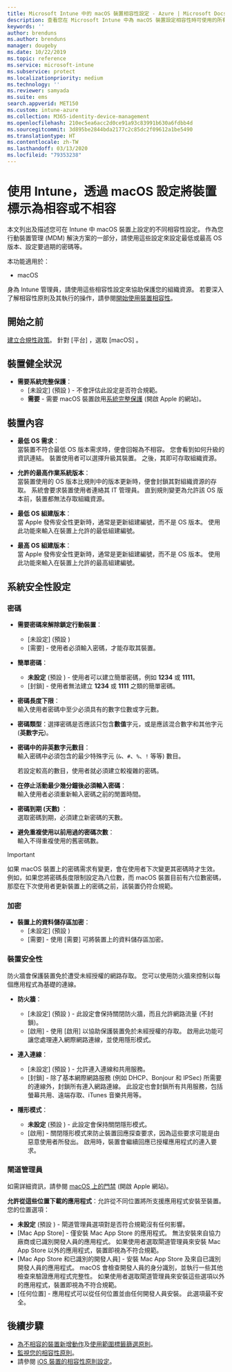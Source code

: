 ```yaml
---
title: Microsoft Intune 中的 macOS 裝置相容性設定 - Azure | Microsoft Docs
description: 查看您在 Microsoft Intune 中為 macOS 裝置設定相容性時可使用的所有設定清單。 要求 Apple 的系統完整保護、設定密碼限制、要求防火牆、允許門禁等。
keywords: ''
author: brenduns
ms.author: brenduns
manager: dougeby
ms.date: 10/22/2019
ms.topic: reference
ms.service: microsoft-intune
ms.subservice: protect
ms.localizationpriority: medium
ms.technology: ''
ms.reviewer: samyada
ms.suite: ems
search.appverid: MET150
ms.custom: intune-azure
ms.collection: M365-identity-device-management
ms.openlocfilehash: 210ec5ea6acc2d0ce91a93c83991b630a6fdbb4d
ms.sourcegitcommit: 3d895be2844bda2177c2c85dc2f09612a1be5490
ms.translationtype: HT
ms.contentlocale: zh-TW
ms.lasthandoff: 03/13/2020
ms.locfileid: "79353238"
---
```

# <a name="macos-settings-to-mark-devices-as-compliant-or-not-compliant-using-intune"></a>使用 Intune，透過 macOS 設定將裝置標示為相容或不相容

本文列出及描述您可在 Intune 中 macOS 裝置上設定的不同相容性設定。 作為您行動裝置管理 (MDM) 解決方案的一部分，請使用這些設定來設定最低或最高 OS 版本、設定要過期的密碼等。

本功能適用於：

- macOS

身為 Intune 管理員，請使用這些相容性設定來協助保護您的組織資源。 若要深入了解相容性原則及其執行的操作，請參閱[開始使用裝置相容性](device-compliance-get-started.md)。

## <a name="before-you-begin"></a>開始之前

[建立合規性政策](create-compliance-policy.md#create-the-policy)。 針對 [平台]  ，選取 [macOS]  。

## <a name="device-health"></a>裝置健全狀況

- **需要系統完整保護**：  
  - [未設定]  (預設  ) - 不會評估此設定是否符合規範。
  - **需要** - 需要 macOS 裝置啟用[系統完整保護](https://support.apple.com/HT204899) (開啟 Apple 的網站)。  

## <a name="device-properties"></a>裝置內容

- **最低 OS 需求**：  
  當裝置不符合最低 OS 版本需求時，便會回報為不相容。 您會看到如何升級的資訊連結。 裝置使用者可以選擇升級其裝置。 之後，其即可存取組織資源。

- **允許的最高作業系統版本**：  
  當裝置使用的 OS 版本比規則中的版本更新時，便會封鎖其對組織資源的存取。 系統會要求裝置使用者連絡其 IT 管理員。 直到規則變更為允許該 OS 版本前，裝置都無法存取組織資源。

- **最低 OS 組建版本**：  
  當 Apple 發佈安全性更新時，通常是更新組建編號，而不是 OS 版本。 使用此功能來輸入在裝置上允許的最低組建編號。

- **最高 OS 組建版本**：  
  當 Apple 發佈安全性更新時，通常是更新組建編號，而不是 OS 版本。 使用此功能來輸入在裝置上允許的最高組建編號。

## <a name="system-security-settings"></a>系統安全性設定

### <a name="password"></a>密碼

- **需要密碼來解除鎖定行動裝置**：  
  - [未設定]  (預設  )
  - [需要]  - 使用者必須輸入密碼，才能存取其裝置。

- **簡單密碼**：  
  - **未設定** (預設  ) - 使用者可以建立簡單密碼，例如 **1234** 或 **1111**。
  - [封鎖]  - 使用者無法建立 **1234** 或 **1111** 之類的簡單密碼。

- **密碼長度下限**：  
  輸入使用者密碼中至少必須具有的數字位數或字元數。

- **密碼類型**：選擇密碼是否應該只包含**數值**字元，或是應該混合數字和其他字元 (**英數字元**)。

- **密碼中的非英數字元數目**：  
  輸入密碼中必須包含的最少特殊字元 (`&`、`#`、`%`、`!` 等等) 數目。

  若設定較高的數目，使用者就必須建立較複雜的密碼。

- **在停止活動最少幾分鐘後必須輸入密碼**：  
  輸入使用者必須重新輸入密碼之前的閒置時間。

- **密碼到期 (天數)** ：  
  選取密碼到期，必須建立新密碼的天數。

- **避免重複使用以前用過的密碼次數**：  
  輸入不得重複使用的舊密碼數。
> [!IMPORTANT]
> 如果 macOS 裝置上的密碼需求有變更，會在使用者下次變更其密碼時才生效。 例如，如果您將密碼長度限制設定為八位數，而 macOS 裝置目前有六位數密碼，那麼在下次使用者更新裝置上的密碼之前，該裝置仍符合規範。

### <a name="encryption"></a>加密

- **裝置上的資料儲存區加密**：  
  - [未設定]  (預設  )
  - [需要]  - 使用 [需要]  可將裝置上的資料儲存區加密。

### <a name="device-security"></a>裝置安全性

防火牆會保護裝置免於遭受未經授權的網路存取。 您可以使用防火牆來控制以每個應用程式為基礎的連線。 

- **防火牆**：  
  - [未設定]  (預設  ) - 此設定會保持關閉防火牆，而且允許網路流量 (不封鎖)。
  - [啟用]  - 使用 [啟用]  以協助保護裝置免於未經授權的存取。 啟用此功能可讓您處理連入網際網路連線，並使用隱形模式。 

- **連入連線**：  
  - [未設定]  (預設  ) - 允許連入連線和共用服務。
  - [封鎖]  - 除了基本網際網路服務 (例如 DHCP、Bonjour 和 IPSec) 所需要的連線外，封鎖所有連入網路連線。 此設定也會封鎖所有共用服務，包括螢幕共用、遠端存取、iTunes 音樂共用等。  

- **隱形模式**：  
  - **未設定** (預設  ) - 此設定會保持關閉隱形模式。
  - [啟用]  - 關閉隱形模式來防止裝置回應探查要求，因為這些要求可能是由惡意使用者所發出。 啟用時，裝置會繼續回應已授權應用程式的連入要求。  

### <a name="gatekeeper"></a>閘道管理員

如需詳細資訊，請參閱 [macOS 上的門禁](https://support.apple.com/HT202491) (開啟 Apple 網站)。

**允許從這些位置下載的應用程式**：允許從不同位置將所支援應用程式安裝至裝置。 您的位置選項：

- **未設定** (預設  ) - 閘道管理員選項對是否符合規範沒有任何影響。  
- [Mac App Store]  - 僅安裝 Mac App Store 的應用程式。 無法安裝來自協力廠商或已識別開發人員的應用程式。 如果使用者選取閘道管理員來安裝 Mac App Store 以外的應用程式，裝置即視為不符合規範。
- [Mac App Store 和已識別的開發人員]  - 安裝 Mac App Store 及來自已識別開發人員的應用程式。 macOS 會檢查開發人員的身分識別，並執行一些其他檢查來驗證應用程式完整性。 如果使用者選取閘道管理員來安裝這些選項以外的應用程式，裝置即視為不符合規範。
- [任何位置]  - 應用程式可以從任何位置並由任何開發人員安裝。 此選項最不安全。
 

## <a name="next-steps"></a>後續步驟

- [為不相容的裝置新增動作](actions-for-noncompliance.md)及[使用範圍標籤篩選原則](../fundamentals/scope-tags.md)。
- [監視您的相容性原則](compliance-policy-monitor.md)。
- 請參閱 [iOS 裝置的相容性原則設定](compliance-policy-create-ios.md)。
